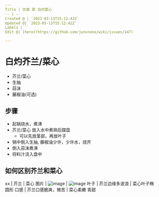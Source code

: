 ```yaml
---
Title | 饮食 菜 白灼菜心
-- | --
Created @ | `2023-03-13T15:12:42Z`
Updated @| `2023-03-13T15:12:42Z`
Labels | ``
Edit @| [here](https://github.com/junxnone/wiki/issues/147)

---
```

# 白灼芥兰/菜心

- 芥兰/菜心
- 生抽
- 蒜沫
- 藤椒油(可选)

## 步骤

- 起锅烧水，煮沸
- 芥兰/菜心 放入水中煮熟后摆盘
  - 可以先放茎部，再放叶子
- 锅中倒入生抽, 藤椒油少许，少许水，烧开
- 倒入蒜沫煮沸
- 将料汁浇入盘中


## 如何区别芥兰和菜心

xx | 芥兰 | 菜心
图片 | ![image](https://user-images.githubusercontent.com/2216970/224742425-7cadc353-92aa-4ab5-9217-f26946a789a6.png) |  ![image](https://user-images.githubusercontent.com/2216970/224742466-8f47e9ee-3211-41b6-9c82-a1b30fc4e94d.png)
叶子 | 芥兰边缘多波浪  | 菜心叶子椭圆形
口感 | 芥兰口感脆爽，微苦 | 菜心柔嫩 青甜



